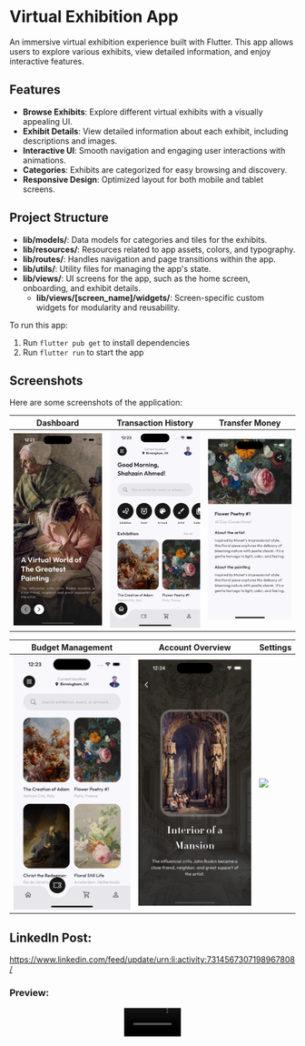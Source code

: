 # Virtual Exhibition App

An immersive virtual exhibition experience built with Flutter. This app allows users to explore various exhibits, view detailed information, and enjoy interactive features.

## Features

- **Browse Exhibits**: Explore different virtual exhibits with a visually appealing UI.
- **Exhibit Details**: View detailed information about each exhibit, including descriptions and images.
- **Interactive UI**: Smooth navigation and engaging user interactions with animations.
- **Categories**: Exhibits are categorized for easy browsing and discovery.
- **Responsive Design**: Optimized layout for both mobile and tablet screens.

## Project Structure

- **lib/models/**: Data models for categories and tiles for the exhibits.
- **lib/resources/**: Resources related to app assets, colors, and typography.
- **lib/routes/**: Handles navigation and page transitions within the app.
- **lib/utils/**: Utility files for managing the app's state.
- **lib/views/**: UI screens for the app, such as the home screen, onboarding, and exhibit details.
  - **lib/views/[screen_name]/widgets/**: Screen-specific custom widgets for modularity and reusability.

<!--
## Key Components

### Firebase Services

- **FirebaseAuthService**: Handles user authentication and OTP verification
- **FirestoreService**: Manages Firestore database operations
- **AccountService**: Manages banking accounts
- **TransactionService**: Handles money transfers between accounts

### Security Features

- **Two-Factor Authentication**: OTP verification for sensitive operations
- **Data Validation**: Server-side and client-side validation
- **Batch Operations**: Atomic transactions for money transfers
- **Secure Routing**: Authentication-based navigation
-->

To run this app:

1. Run `flutter pub get` to install dependencies
2. Run `flutter run` to start the app

## Screenshots

Here are some screenshots of the application:

| Dashboard                                          | Transaction History                            | Transfer Money                                         |
| -------------------------------------------------- | ---------------------------------------------- | -------------------------------------------- |
| <img src="screenshots/splash.png" width="250"> | <img src="screenshots/home.png" width="250"> | <img src="screenshots/detail.png" width="250"> |

| Budget Management                                        | Account Overview                                        | Settings                                        |
| ---------------------------------------------------- | ----------------------------------------------------- | ----------------------------------------------- |
| <img src="screenshots/exhibition.png" width="250"> | <img src="screenshots/cover.png" width="250"> | <img src="screenshots/settings.png" width="250"> |


## LinkedIn Post:
https://www.linkedin.com/feed/update/urn:li:activity:7314567307198967808/

### Preview:
<div align="center">
  <video src="https://github.com/user-attachments/assets/9997414d-d159-4dd5-b137-c8aae00a9717" width=100/>
<div/>

